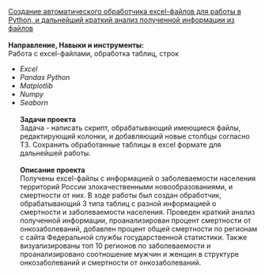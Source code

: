[Создание автоматического обработчика excel-файлов для работы в Python, и дальнейший краткий анализ полученной информации из файлов](https://github.com/OrlovaD/Portfolio/blob/main/Pet-Projects/Preprocessor/processor_eda1.ipynb) <br />
<br /> **Направление, Навыки и инструменты:**
<br /> Работа с excel-файлами, обработка таблиц, строк
* _Excel_
* _Pandas_
  _Python_
* _Matplotlib_
*  _Numpy_
*  _Seaborn_<br />
<br />**Задачи проекта**<br /> 
Задача - написать скрипт, обрабатывающий имеющиеся файлы, редактирующий колонки, и добавляющий новые столбцы согласно ТЗ. Сохранить обработанные таблицы в excel формате для дальнейшей работы.<br />
<br />**Описание проекта** <br />
Получены excel-файлы с информацией о заболеваемости населения территорий России злокачественными новообразованиями, и смертности от них.   В ходе работы был создан обработчик, обрабатывающий 3 типа таблиц с разной информацией о смертности и заболеваемости населения. Проведен краткий анализ полученной информации, проанализирован процент смертности от онкозаболеваний, добавлен процент общей смертности по регионам с сайта Федеральной службы государственной статистики. Также визуализированы топ 10 регионов по заболеваемости и проанализировано соотношение мужчин и женщин в структуре онкозаболеваний и смертности от онкозаболеваний. 
